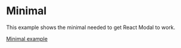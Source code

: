 # Minimal

This example shows the minimal needed to get React Modal to work.

[Minimal example](https://codepen.io/neilhsmith/pen/QWVVEEg)

